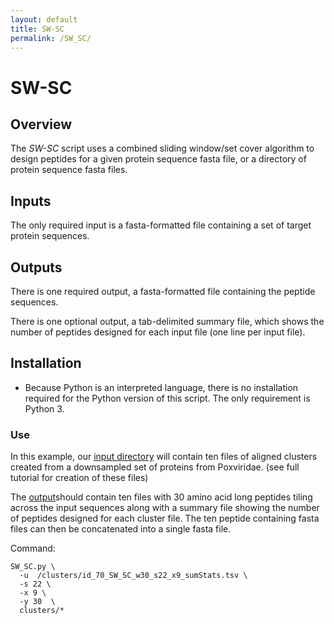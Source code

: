 ```yaml
---
layout: default
title: SW-SC
permalink: /SW_SC/
---
```

# SW-SC

## Overview
The *SW-SC* script uses a combined sliding window/set cover algorithm to design peptides for a given protein sequence fasta file, or a directory of protein sequence fasta files.

## Inputs

The only required input is a fasta-formatted file containing a set of target protein sequences.

## Outputs

There is one required output, a fasta-formatted file containing the peptide sequences. 

There is one optional output, a tab-delimited summary file, which shows the number of peptides designed for each input file (one line per input file).

## Installation

- Because Python is an interpreted language, there is no installation required for the Python version of this script. The only requirement is Python 3. 

### Use

In this example, our [input directory](https://github.com/LadnerLab/Library-Design/tree/master/examples/clusters) will contain ten files of aligned clusters created from a downsampled set of proteins from Poxviridae. (see full tutorial for creation of these files)

The [output](https://github.com/LadnerLab/Library-Design/tree/master/examples/expectedOutputs/SW_SC)should contain ten files with 30 amino acid long peptides tiling across the input sequences along with a summary file showing the number of peptides designed for each cluster file. The ten peptide containing fasta files can then be concatenated into a single fasta file.

Command:
```
SW_SC.py \
  -u  /clusters/id_70_SW_SC_w30_s22_x9_sumStats.tsv \
  -s 22 \
  -x 9 \
  -y 30  \
  clusters/*
```
